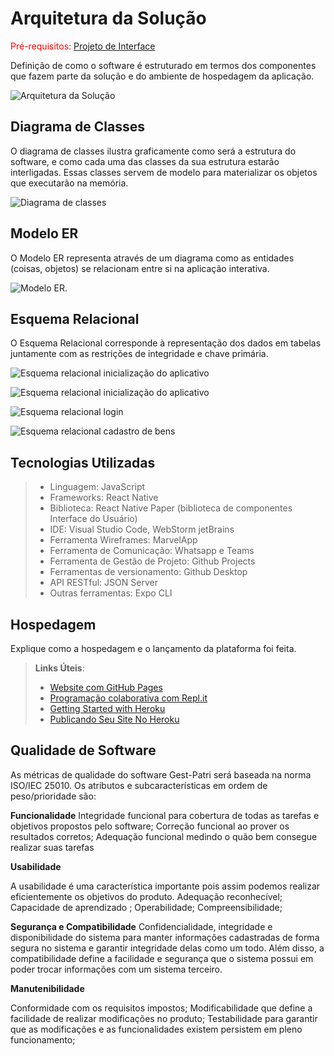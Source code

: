 # Arquitetura da Solução

<span style="color:red">Pré-requisitos: <a href="3-Projeto de Interface.md"> Projeto de Interface</a></span>

Definição de como o software é estruturado em termos dos componentes que fazem parte da solução e do ambiente de hospedagem da aplicação.

![Arquitetura da Solução](img/02-mob-arch.png)

## Diagrama de Classes

O diagrama de classes ilustra graficamente como será a estrutura do software, e como cada uma das classes da sua estrutura estarão interligadas. Essas classes servem de modelo para materializar os objetos que executarão na memória.

![Diagrama de classes](img/04-diagrama_de_classes.png)


## Modelo ER

O Modelo ER representa através de um diagrama como as entidades (coisas, objetos) se relacionam entre si na aplicação interativa.

![Modelo ER](img/modeloER.png).



## Esquema Relacional

O Esquema Relacional corresponde à representação dos dados em tabelas juntamente com as restrições de integridade e chave primária.

![Esquema relacional inicialização do aplicativo](img/05-arquitetura-modeloER.png)
 
![Esquema relacional inicialização do aplicativo](img/04-tela_inicial.png)

![Esquema relacional login](img/04-login.png)

![Esquema relacional cadastro de bens](img/04-cadastro_bem.png)

## Tecnologias Utilizadas

> - Linguagem: JavaScript
> - Frameworks: React Native
> - Biblioteca: React Native Paper (biblioteca de componentes Interface do Usuário)
> - IDE: Visual Studio Code, WebStorm jetBrains
> - Ferramenta Wireframes: MarvelApp
> - Ferramenta de Comunicação: Whatsapp e Teams
> - Ferramenta de Gestão de Projeto: Github Projects
> - Ferramentas de versionamento: Github Desktop
> - API RESTful: JSON Server
> - Outras ferramentas: Expo CLI

## Hospedagem

Explique como a hospedagem e o lançamento da plataforma foi feita.

> **Links Úteis**:
>
> - [Website com GitHub Pages](https://pages.github.com/)
> - [Programação colaborativa com Repl.it](https://repl.it/)
> - [Getting Started with Heroku](https://devcenter.heroku.com/start)
> - [Publicando Seu Site No Heroku](http://pythonclub.com.br/publicando-seu-hello-world-no-heroku.html)

## Qualidade de Software

As métricas de qualidade do software Gest-Patri será baseada na norma ISO/IEC 25010. Os atributos e subcaracterísticas em ordem de peso/prioridade são:

**Funcionalidade**
Integridade funcional para cobertura de todas as tarefas e objetivos propostos pelo software;
Correção funcional ao prover os resultados corretos;
Adequação funcional medindo o quão bem consegue realizar suas tarefas 

**Usabilidade**

A usabilidade é uma característica importante pois assim podemos realizar eficientemente os objetivos do produto. 
Adequação reconhecível;
Capacidade de aprendizado ;
Operabilidade;
Compreensibilidade;

**Segurança e Compatibilidade**
Confidencialidade, integridade e disponibilidade do sistema para manter informações cadastradas de forma segura no sistema e garantir integridade delas como um todo. Além disso, a compatibilidade define a facilidade e segurança que o sistema possui em poder trocar informações com um sistema terceiro. 

**Manutenibilidade**

Conformidade com os requisitos impostos;
Modificabilidade que define a facilidade de realizar modificações no produto;
Testabilidade para garantir que as modificações e as funcionalidades existem persistem em pleno funcionamento;
